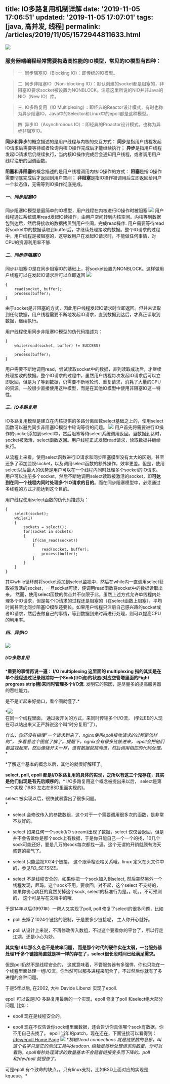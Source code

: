 title: IO多路复用机制详解
date: '2019-11-05 17:06:51'
updated: '2019-11-05 17:07:01'
tags: [java, 高并发, 线程]
permalink: /articles/2019/11/05/1572944811633.html
---
![](https://img.hacpai.com/bing/20171225.jpg?imageView2/1/w/960/h/540/interlace/1/q/100) 

### 服务器端编程经常需要构造高性能的IO模型，常见的IO模型有四种：

> 一. 同步阻塞IO（Blocking IO）：即传统的IO模型。

>二. 同步非阻塞IO（Non-blocking IO）：默认创建的socket都是阻塞的，非阻塞IO要求socket被设置为NONBLOCK。注意这里所说的NIO并非Java的NIO（New IO）库。

>三. IO多路复用（IO Multiplexing）：即经典的Reactor设计模式，有时也称为异步阻塞IO，Java中的Selector和Linux中的epoll都是这种模型。

>四.  异步IO（Asynchronous IO）：即经典的Proactor设计模式，也称为异步非阻塞IO。

**同步和异步**的概念描述的是用户线程与内核的交互方式：
**同步**是指用户线程发起IO请求后需要等待或者轮询内核IO操作完成后才能继续执行；
**异步**是指用户线程发起IO请求后仍继续执行，当内核IO操作完成后会通知用户线程，或者调用用户线程注册的回调函数。

**阻塞和非阻塞**的概念描述的是用户线程调用内核IO操作的方式：
**阻塞**是指IO操作需要彻底完成后才返回到用户空间；
**非阻塞**是指IO操作被调用后立即返回给用户一个状态值，无需等到IO操作彻底完成。

##### 一、同步阻塞IO
同步阻塞IO模型是最简单的IO模型，用户线程在内核进行IO操作时被阻塞
![](http://images.cnitblog.com/blog/405877/201411/142330286789443.png)
用户线程通过系统调用read发起IO读操作，由用户空间转到内核空间。内核等到数据包到达后，然后将接收的数据拷贝到用户空间，完成read操作.
用户需要等待read将socket中的数据读取到buffer后，才继续处理接收的数据。整个IO请求的过程中，用户线程是被阻塞的，这导致用户在发起IO请求时，不能做任何事情，对CPU的资源利用率不够.
##### 二、同步非阻塞IO
同步非阻塞IO是在同步阻塞IO的基础上，将socket设置为NONBLOCK。这样做用户线程可以在发起IO请求后可以立即返回
![](http://images.cnitblog.com/blog/405877/201411/142332004602984.png)
```
{
    read(socket, buffer);
    process(buffer);
}
```
由于socket是非阻塞的方式，因此用户线程发起IO请求时立即返回。但并未读取到任何数据，用户线程需要不断地发起IO请求，直到数据到达后，才真正读取到数据，继续执行。

用户线程使用同步非阻塞IO模型的伪代码描述为：
```
{
    while(read(socket, buffer) != SUCCESS)
        ;
    process(buffer);
}
```
用户需要不断地调用read，尝试读取socket中的数据，直到读取成功后，才继续处理接收的数据。整个IO请求的过程中，虽然用户线程每次发起IO请求后可以立即返回，但是为了等到数据，仍需要不断地轮询、重复请求，消耗了大量的CPU的资源。一般很少直接使用这种模型，而是在其他IO模型中使用非阻塞IO这一特性。

##### 三、IO多路复用
IO多路复用模型是建立在内核提供的多路分离函数select基础之上的，使用select函数可以避免同步非阻塞IO模型中轮询等待的问题。
![](http://images.cnitblog.com/blog/405877/201411/142332187256396.png)
用户首先将需要进行IO操作的socket添加到select中，然后阻塞等待select系统调用返回。当数据到达时，socket被激活，select函数返回。用户线程正式发起read请求，读取数据并继续执行。

从流程上来看，使用select函数进行IO请求和同步阻塞模型没有太大的区别，甚至还多了添加监视socket，以及调用select函数的额外操作，效率更差。但是，使用select以后最大的优势是用户可以在一个线程内同时处理多个socket的IO请求。用户可以注册多个socket，然后不断地调用select读取被激活的socket，即**可达到在同一个线程内同时处理多个IO请求的目的**。而在同步阻塞模型中，必须通过多线程的方式才能达到这个目的。

用户线程使用select函数的伪代码描述为：
```
{
    select(socket);
    while(1) 
    {
        sockets = select();
        for(socket in sockets) 
        {
            if(can_read(socket)) 
            {
                read(socket, buffer);
                process(buffer);
            }
        }
    }
}
```
其中while循环前将socket添加到select监视中，然后在while内一直调用select获取被激活的socket，一旦socket可读，便调用read函数将socket中的数据读取出来。 
然而，使用select函数的优点并不仅限于此。虽然上述方式允许单线程内处理多个IO请求，但是每个IO请求的过程还是阻塞的（在select函数上阻塞），平均时间甚至比同步阻塞IO模型还要长。如果用户线程只注册自己感兴趣的socket或者IO请求，然后去做自己的事情，等到数据到来时再进行处理，则可以提高CPU的利用率。

##### 四、异步IO
![](http://images.cnitblog.com/blog/405877/201411/142333511475767.png)

#####  I/O多路复用
***重要的事情再说一遍： I/O multiplexing 这里面的 multiplexing 指的其实是在单个线程通过记录跟踪每一个Sock(I/O流)的状态(对应空管塔里面的Fight progress strip槽)来同时管理多个I/O流**. 发明它的原因，是尽量多的提高服务器的吞吐能力。  
  
是不是听起来好拗口，看个图就懂了.*

*![](https://img-blog.csdn.net/20150808203829641?watermark/2/text/aHR0cDovL2Jsb2cuY3Nkbi5uZXQv/font/5a6L5L2T/fontsize/400/fill/I0JBQkFCMA==/dissolve/70/gravity/Center)  
在同一个线程里面， 通过拨开关的方式，来同时传输多个I/O流， (学过EE的人现在可以站出来义正严辞说这个叫“时分复用”了）。  
  
*什么，你还没有搞懂“一个请求到来了，nginx使用epoll接收请求的过程是怎样的”， 多看看这个图就了解了。提醒下，ngnix会有很多链接进来， epoll会把他们都监视起来，然后像拨开关一样，谁有数据就拨向谁，然后调用相应的代码处理。**

*了解这个基本的概念以后，其他的就很好解释了。  
  
**select, poll, epoll 都是I/O多路复用的具体的实现，之所以有这三个鬼存在，其实是他们出现是有先后顺序的。***
I/O多路复用这个概念被提出来以后， select是第一个实现 (1983 左右在BSD里面实现的)。  
  
select 被实现以后，很快就暴露出了很多问题。  
*

* select 会修改传入的参数数组，这个对于一个需要调用很多次的函数，是非常不友好的。  
    
* select 如果任何一个sock(I/O stream)出现了数据，select 仅仅会返回，但是并不会告诉你是那个sock上有数据，于是你只能自己一个一个的找，10几个sock可能还好，要是几万的sock每次都找一遍，这个无谓的开销就颇有海天盛筵的豪气了。  
    
* select 只能监视1024个链接， 这个跟草榴没啥关系哦，linux 定义在头文件中的，参见*FD_SETSIZE。*
* select 不是线程安全的，如果你把一个sock加入到select, 然后突然另外一个线程发现，尼玛，这个sock不用，要收回。对不起，这个select 不支持的，如果你丧心病狂的竟然关掉这个sock, select的标准行为是。。呃。。不可预测的， 这个可是写在文档中的哦.

于是14年以后(1997年）一帮人又实现了poll, poll 修复了select的很多问题，比如  

* poll 去掉了1024个链接的限制，于是要多少链接呢， 主人你开心就好。  
    
* poll 从设计上来说，不再修改传入数组，不过这个要看你的平台了，所以行走江湖，还是小心为妙。

**其实拖14年那么久也不是效率问题， 而是那个时代的硬件实在太弱，一台服务器处理1千多个链接简直就是神一样的存在了，select很长段时间已经满足需求。**  
  
但是poll仍然不是线程安全的， 这就意味着，不管服务器有多强悍，你也只能在一个线程里面处理一组I/O流。你当然可以那多进程来配合了，不过然后你就有了多进程的各种问题。  
  
于是5年以后, 在2002, 大神 Davide Libenzi 实现了epoll.  
  
epoll 可以说是I/O 多路复用最新的一个实现，epoll 修复了poll 和select绝大部分问题, 比如：  

* epoll 现在是线程安全的。  
    
* epoll 现在不仅告诉你sock组里面数据，还会告诉你具体哪个sock有数据，你不用自己去找了。
epoll 当年的patch，现在还在，下面链接可以看得到：
[/dev/epoll Home Page](http://www.xmailserver.org/linux-patches/nio-improve.html)
![](https://img-blog.csdn.net/20150808203809771?watermark/2/text/aHR0cDovL2Jsb2cuY3Nkbi5uZXQv/font/5a6L5L2T/fontsize/400/fill/I0JBQkFCMA==/dissolve/70/gravity/Center)
**横轴Dead connections 就是链接数的意思，叫这个名字只是它的测试工具叫deadcon. 纵轴是每秒处理请求的数量，你可以看到，epoll每秒处理请求的数量基本不会随着链接变多而下降的。poll 和/dev/poll 就很惨了。*  
  
可是epoll 有个致命的缺点。。只有linux支持。比如BSD上面对应的实现是kqueue。*